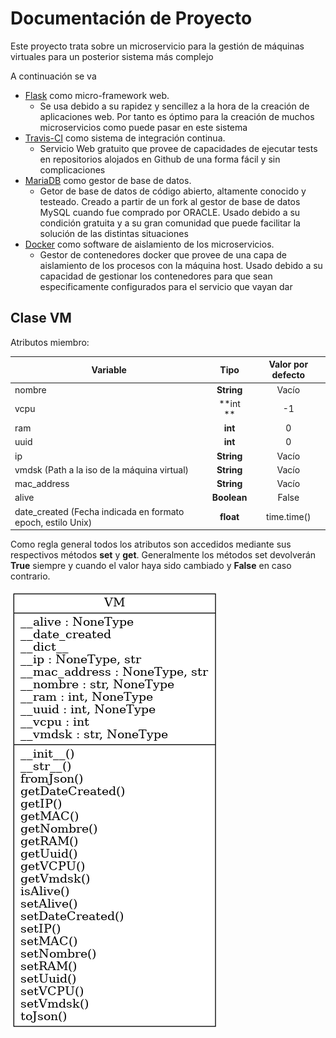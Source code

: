 # Documentación de Proyecto

Este proyecto trata sobre un microservicio para la gestión de máquinas virtuales para un posterior
sistema más complejo

A continuación se va

- [Flask](http://flask.pocoo.org/) como micro-framework web.
  - Se usa debido a su rapidez y sencillez a la hora de la creación de aplicaciones web. Por tanto es óptimo para la creación de muchos microservicios como puede pasar en este sistema
- [Travis-CI](https://travis-ci.org) como sistema de integración continua.
  - Servicio Web gratuito que provee de capacidades de ejecutar tests en repositorios alojados en Github de una forma fácil y sin complicaciones
- [MariaDB](https://github.com/MariaDB/server) como gestor de base de datos.
  - Getor de base de datos de código abierto, altamente conocido y testeado. Creado a partir de un fork al gestor de base de datos MySQL cuando fue comprado por ORACLE. Usado debido a su condición gratuita y a su gran comunidad que puede facilitar la solución de las distintas situaciones
- [Docker](https://github.com/docker/cli) como software de aislamiento de los microservicios.
  - Gestor de contenedores docker que provee de una capa de aislamiento de los procesos con la máquina host. Usado debido a su capacidad de gestionar los contenedores para que sean especificamente configurados para el servicio que vayan dar

## Clase VM

Atributos miembro:

| Variable                                                    |    Tipo     | Valor por defecto |
| ----------------------------------------------------------- | :---------: | :---------------: |
| nombre                                                      | **String**  |       Vacío       |
| vcpu                                                        |  **int **   |        -1         |
| ram                                                         |   **int**   |         0         |
| uuid                                                        |   **int**   |         0         |
| ip                                                          | **String**  |       Vacío       |
| vmdsk (Path a la iso de la máquina virtual)                 | **String**  |       Vacío       |
| mac_address                                                 | **String**  |       Vacío       |
| alive                                                       | **Boolean** |       False       |
| date_created (Fecha indicada en formato epoch, estilo Unix) |  **float**  |    time.time()    |

Como regla general todos los atributos son accedidos mediante sus respectivos métodos **set** y **get**. Generalmente los métodos set devolverán **True** siempre y cuando el valor haya sido cambiado y **False** en caso contrario.

![UML VM](https://raw.githubusercontent.com/jcpulido97/ProyectoIV/master/doc/VM.png)





